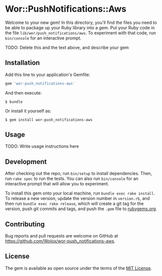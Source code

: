 # Wor::PushNotifications::Aws

Welcome to your new gem! In this directory, you'll find the files you need to be able to package up your Ruby library into a gem. Put your Ruby code in the file `lib/wor/push_notifications/aws`. To experiment with that code, run `bin/console` for an interactive prompt.

TODO: Delete this and the text above, and describe your gem

## Installation

Add this line to your application's Gemfile:

```ruby
gem 'wor-push_notifications-aws'
```

And then execute:

    $ bundle

Or install it yourself as:

    $ gem install wor-push_notifications-aws

## Usage

TODO: Write usage instructions here

## Development

After checking out the repo, run `bin/setup` to install dependencies. Then, run `rake spec` to run the tests. You can also run `bin/console` for an interactive prompt that will allow you to experiment.

To install this gem onto your local machine, run `bundle exec rake install`. To release a new version, update the version number in `version.rb`, and then run `bundle exec rake release`, which will create a git tag for the version, push git commits and tags, and push the `.gem` file to [rubygems.org](https://rubygems.org).

## Contributing

Bug reports and pull requests are welcome on GitHub at https://github.com/Wolox/wor-push_notifications-aws.


## License

The gem is available as open source under the terms of the [MIT License](http://opensource.org/licenses/MIT).
